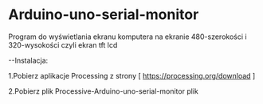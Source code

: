 # Arduino-uno-serial-monitor
Program do wyświetlania ekranu komputera na ekranie 480-szerokości i 320-wysokości czyli ekran tft lcd 

--Instalacja:

1.Pobierz aplikacje Processing z strony [ https://processing.org/download ]

2.Pobierz plik Processive-Arduino-uno-serial-monitor plik
